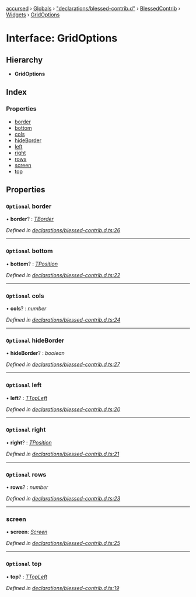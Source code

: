 [accursed](../README.md) › [Globals](../globals.md) › ["declarations/blessed-contrib.d"](../modules/_declarations_blessed_contrib_d_.md) › [BlessedContrib](../modules/_declarations_blessed_contrib_d_.blessedcontrib.md) › [Widgets](../modules/_declarations_blessed_contrib_d_.blessedcontrib.widgets.md) › [GridOptions](_declarations_blessed_contrib_d_.blessedcontrib.widgets.gridoptions.md)

# Interface: GridOptions

## Hierarchy

* **GridOptions**

## Index

### Properties

* [border](_declarations_blessed_contrib_d_.blessedcontrib.widgets.gridoptions.md#optional-border)
* [bottom](_declarations_blessed_contrib_d_.blessedcontrib.widgets.gridoptions.md#optional-bottom)
* [cols](_declarations_blessed_contrib_d_.blessedcontrib.widgets.gridoptions.md#optional-cols)
* [hideBorder](_declarations_blessed_contrib_d_.blessedcontrib.widgets.gridoptions.md#optional-hideborder)
* [left](_declarations_blessed_contrib_d_.blessedcontrib.widgets.gridoptions.md#optional-left)
* [right](_declarations_blessed_contrib_d_.blessedcontrib.widgets.gridoptions.md#optional-right)
* [rows](_declarations_blessed_contrib_d_.blessedcontrib.widgets.gridoptions.md#optional-rows)
* [screen](_declarations_blessed_contrib_d_.blessedcontrib.widgets.gridoptions.md#screen)
* [top](_declarations_blessed_contrib_d_.blessedcontrib.widgets.gridoptions.md#optional-top)

## Properties

### `Optional` border

• **border**? : *[TBorder](_declarations_blessed_d_.widgets.types.tborder.md)*

*Defined in [declarations/blessed-contrib.d.ts:26](https://github.com/cancerberoSgx/accursed/blob/468bf3c/src/declarations/blessed-contrib.d.ts#L26)*

___

### `Optional` bottom

• **bottom**? : *[TPosition](../modules/_declarations_blessed_d_.widgets.types.md#tposition)*

*Defined in [declarations/blessed-contrib.d.ts:22](https://github.com/cancerberoSgx/accursed/blob/468bf3c/src/declarations/blessed-contrib.d.ts#L22)*

___

### `Optional` cols

• **cols**? : *number*

*Defined in [declarations/blessed-contrib.d.ts:24](https://github.com/cancerberoSgx/accursed/blob/468bf3c/src/declarations/blessed-contrib.d.ts#L24)*

___

### `Optional` hideBorder

• **hideBorder**? : *boolean*

*Defined in [declarations/blessed-contrib.d.ts:27](https://github.com/cancerberoSgx/accursed/blob/468bf3c/src/declarations/blessed-contrib.d.ts#L27)*

___

### `Optional` left

• **left**? : *[TTopLeft](../modules/_declarations_blessed_d_.widgets.types.md#ttopleft)*

*Defined in [declarations/blessed-contrib.d.ts:20](https://github.com/cancerberoSgx/accursed/blob/468bf3c/src/declarations/blessed-contrib.d.ts#L20)*

___

### `Optional` right

• **right**? : *[TPosition](../modules/_declarations_blessed_d_.widgets.types.md#tposition)*

*Defined in [declarations/blessed-contrib.d.ts:21](https://github.com/cancerberoSgx/accursed/blob/468bf3c/src/declarations/blessed-contrib.d.ts#L21)*

___

### `Optional` rows

• **rows**? : *number*

*Defined in [declarations/blessed-contrib.d.ts:23](https://github.com/cancerberoSgx/accursed/blob/468bf3c/src/declarations/blessed-contrib.d.ts#L23)*

___

###  screen

• **screen**: *[Screen](../classes/_declarations_blessed_d_.widgets.screen.md)*

*Defined in [declarations/blessed-contrib.d.ts:25](https://github.com/cancerberoSgx/accursed/blob/468bf3c/src/declarations/blessed-contrib.d.ts#L25)*

___

### `Optional` top

• **top**? : *[TTopLeft](../modules/_declarations_blessed_d_.widgets.types.md#ttopleft)*

*Defined in [declarations/blessed-contrib.d.ts:19](https://github.com/cancerberoSgx/accursed/blob/468bf3c/src/declarations/blessed-contrib.d.ts#L19)*
